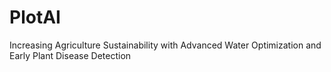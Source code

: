 # PlotAI
Increasing Agriculture Sustainability with Advanced Water Optimization and Early Plant Disease Detection
